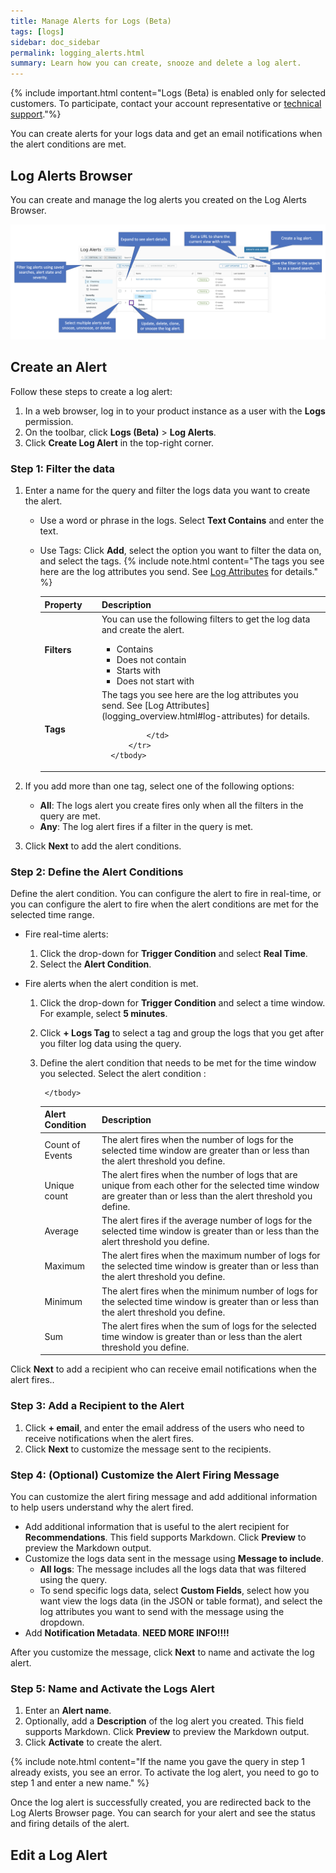 ```yaml
---
title: Manage Alerts for Logs (Beta)
tags: [logs]
sidebar: doc_sidebar
permalink: logging_alerts.html
summary: Learn how you can create, snooze and delete a log alert.
---
```


{% include important.html content="Logs (Beta) is enabled only for selected customers. To participate, contact your account representative or [technical support](wavefront_support_feedback.html#support)."%}

You can create alerts for your logs data and get an email notifications when the alert conditions are met.

## Log Alerts Browser

You can create and manage the log alerts you created on the Log Alerts Browser.

![An annotated screenshot of the log alert browser.](images/logging_log_alerts_borwser.png)

## Create an Alert

Follow these steps to create a log alert:

1. In a web browser, log in to your product instance as a user with the **Logs** permission.
1. On the toolbar, click **Logs (Beta)** > **Log Alerts**.
1. Click **Create Log Alert** in the top-right corner.

### Step 1: Filter the data

1. Enter a name for the query and filter the logs data you want to create the alert.
    * Use a word or phrase in the logs. Select **Text Contains** and enter the text.
    * Use Tags: Click **Add**, select the option you want to filter the data on, and select the tags.
        {% include note.html content="The tags you see here are the log attributes you send. See [Log Attributes](logging_overview.html#log-attributes) for details." %}

        <table style="width: 100%;">
            <thead>
                <tr>
                    <th width="20%">
                        Property
                    </th>
                    <th width="80%">
                        Description
                    </th>
                </tr>
            </thead>
            <tbody>
                <tr>
                    <td>
                        <b> Filters </b>   
                    </td>
                    <td>
                        You can use the following filters to get the log data and create the alert.
                        <ul>
                            <li>
                                Contains
                            </li>
                            <li>
                                Does not contain
                            </li>
                            <li>
                                Starts with
                            </li>
                            <li>
                                Does not start with
                            </li>
                        </ul>
                    </td>
                </tr>
                <tr>
                    <td>
                        <b> Tags </b>
                    </td>
                    <td markdown="span">
                        The tags you see here are the log attributes you send. See [Log Attributes](logging_overview.html#log-attributes) for details.
                                
                    </td>
                </tr>
            </tbody>
        </table>

1. If you add more than one tag, select one of the following options:
    * **All**: The logs alert you create fires only when all the filters in the query are met.
    * **Any**: The log alert fires if a filter in the query is met.

1. Click **Next** to add the alert conditions.

### Step 2: Define the Alert Conditions
Define the alert condition. You can configure the alert to fire in real-time, or you can configure the alert to fire when the alert conditions are met for the selected time range.

* Fire real-time alerts:  
    1. Click the drop-down for **Trigger Condition** and select **Real Time**.
    1. Select the **Alert Condition**.

* Fire alerts when the alert condition is met.
    1. Click the drop-down for **Trigger Condition** and select a time window. For example, select **5 minutes**.
    1. Click **+ Logs Tag** to select a tag and group the logs that you get after you filter log data using the query.
    1. Define the alert condition that needs to be met for the time window you selected. Select the alert condition :
        <table style="width: 100%;">
            <thead>
                <tr>
                    <th width="20%">
                        Alert Condition
                    </th>
                    <th width="80%">
                        Description
                    </th>
                </tr>
            </thead>
            <tbody>
                <tr>
                    <td>
                        Count of Events  
                    </td>
                    <td>
                        The alert fires when the number of logs for the selected time window are greater than or less than the alert threshold you define.  
                    </td>
                </tr>
                <tr>
                    <td>
                        Unique count
                    </td>
                    <td>
                        The alert fires when the number of logs that are unique from each other for the selected time window are greater than or less than the alert threshold you define.          
                    </td>
                </tr>
                <tr>
                    <td>
                        Average
                    </td>
                    <td>
                       The alert fires if the average number of logs for the selected time window is greater than or less than the alert threshold you define.             
                    </td>
                </tr>
                <tr>
                    <td>
                           Maximum
                    </td>
                    <td>
                        The alert fires when the maximum number of logs for the selected time window is greater than or less than the alert threshold you define.       
                    </td>
                </tr>
                <tr>
                    <td>
                        Minimum
                    </td>
                    <td>
                         The alert fires when the minimum number of logs for the selected time window is greater than or less than the alert threshold you define.             
                    </td>
                </tr>
                <tr>
                    <td>
                        Sum
                    </td>
                    <td>
                        The alert fires when the sum of logs for the selected time window is greater than or less than the alert threshold you define.              
                    </td>
                </tr>
                    
            </tbody>
         </table>

Click **Next** to add a recipient who can receive email notifications when the alert fires..

### Step 3: Add a Recipient to the Alert

1. Click **+ email**, and enter the email address of the users who need to receive notifications when the alert fires.
1. Click **Next** to customize the message sent to the recipients.

### Step 4: (Optional) Customize the Alert Firing Message

You can customize the alert firing message and add additional information to help users understand why the alert fired.

* Add additional information that is useful to the alert recipient for **Recommendations**. This field supports Markdown. Click **Preview** to preview the Markdown output.
* Customize the logs data sent in the message using **Message to include**.
    * **All logs**: The message includes all the logs data that was filtered using the query.
    * To send specific logs data, select **Custom Fields**, select how you want view the logs data (in the JSON or table format), and select the log attributes you want to send with the message using the dropdown.
* Add **Notification Metadata**. **NEED MORE INFO!!!!**

After you customize the message, click **Next** to name and activate the log alert.

### Step 5: Name and Activate the Logs Alert

1. Enter an **Alert name**.
1. Optionally, add a **Description** of the log alert you created. This field supports Markdown. Click **Preview** to preview the Markdown output.
1. Click **Activate** to create the alert.

{% include note.html content="If the name you gave the query in step 1 already exists, you see an error. To activate the log alert, you need to go to step 1 and enter a new name." %}

Once the log alert is successfully created, you are redirected back to the Log Alerts Browser page. You can search for your alert and see the status and firing details of the alert.

## Edit a Log Alert

